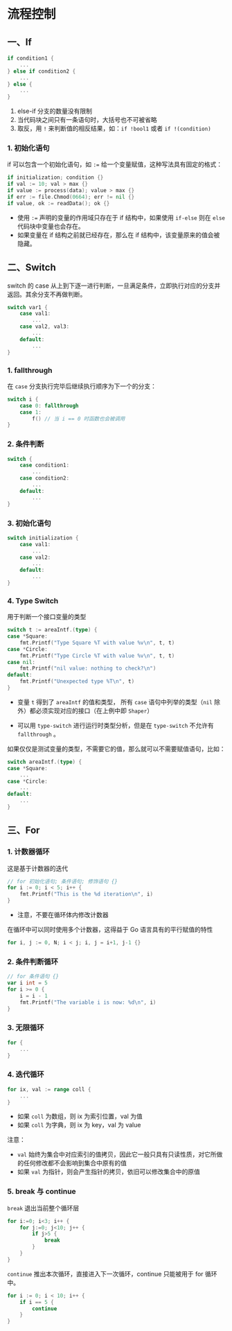 # 流程控制

## 一、If

```go
if condition1 {
    ...  
} else if condition2 {
    ...   
} else {
    ...
}
```

1. else-if 分支的数量没有限制
2. 当代码块之间只有一条语句时，大括号也不可被省略
3. 取反，用 `!` 来判断值的相反结果，如：`if !bool1` 或者 `if !(condition)`

### 1. 初始化语句

if 可以包含一个初始化语句，如 `:=` 给一个变量赋值，这种写法具有固定的格式：

```go
if initialization; condition {}
if val := 10; val > max {}
if value := process(data); value > max {}
if err := file.Chmod(0664); err != nil {}
if value, ok := readData(); ok {}
```

- 使用 `:=` 声明的变量的作用域只存在于 if 结构中，如果使用 `if-else` 则在 `else` 代码块中变量也会存在。
- 如果变量在 if 结构之前就已经存在，那么在 if 结构中，该变量原来的值会被隐藏。

## 二、Switch

switch 的 case 从上到下逐一进行判断，一旦满足条件，立即执行对应的分支并返回。其余分支不再做判断。

```go
switch var1 {
    case val1:
        ...
    case val2, val3:
        ...
    default:
        ...
}
```

### 1. fallthrough

在 `case` 分支执行完毕后继续执行顺序为下一个的分支：

```go
switch i {
    case 0: fallthrough
    case 1:
        f() // 当 i == 0 时函数也会被调用
}
```

### 2. 条件判断

```go
switch {
    case condition1:
        ...
    case condition2:
        ...
    default:
        ...
}
```

### 3. 初始化语句

```go
switch initialization {
    case val1:
        ...
    case val2:
        ...
    default:
        ...
}
```

### 4. Type Switch

用于判断一个接口变量的类型

```go
switch t := areaIntf.(type) {
case *Square:
    fmt.Printf("Type Square %T with value %v\n", t, t)
case *Circle:
    fmt.Printf("Type Circle %T with value %v\n", t, t)
case nil:
    fmt.Printf("nil value: nothing to check?\n")
default:
    fmt.Printf("Unexpected type %T\n", t)
}
```

- 变量 `t` 得到了 `areaIntf` 的值和类型， 所有 `case` 语句中列举的类型（`nil` 除外）都必须实现对应的接口（在上例中即 `Shaper`）

- 可以用 `type-switch` 进行运行时类型分析，但是在 `type-switch` 不允许有 `fallthrough` 。

如果仅仅是测试变量的类型，不需要它的值，那么就可以不需要赋值语句，比如：

```go
switch areaIntf.(type) {
case *Square:
	...
case *Circle:
	...
default:
	...
}
```

## 三、For

### 1. 计数器循环

这是基于计数器的迭代

```go
// for 初始化语句; 条件语句; 修饰语句 {}
for i := 0; i < 5; i++ {
    fmt.Printf("This is the %d iteration\n", i)
}
```

- 注意，不要在循环体内修改计数器

在循环中可以同时使用多个计数器，这得益于 Go 语言具有的平行赋值的特性

```go
for i, j := 0, N; i < j; i, j = i+1, j-1 {}
```

### 2. 条件判断循环

```go
// for 条件语句 {}
var i int = 5
for i >= 0 {
    i = i - 1
    fmt.Printf("The variable i is now: %d\n", i)
}
```

### 3. 无限循环

```go
for {
    ...
}
```

### 4. 迭代循环

```go
for ix, val := range coll {
    ...
}
```

- 如果 `coll` 为数组，则 ix 为索引位置，val 为值
- 如果 `coll` 为字典，则 ix 为 key，val 为 value

注意：

- `val` 始终为集合中对应索引的值拷贝，因此它一般只具有只读性质，对它所做的任何修改都不会影响到集合中原有的值
- 如果 `val` 为指针，则会产生指针的拷贝，依旧可以修改集合中的原值

### 5. break 与 continue

`break` 退出当前整个循环层

```go
for i:=0; i<3; i++ {
    for j:=0; j<10; j++ {
        if j>5 {
            break   
        }
    }
}
```

`continue` 推出本次循环，直接进入下一次循环，continue 只能被用于 for 循环中。

```go
for i := 0; i < 10; i++ {
    if i == 5 {
        continue
    }
}
```
